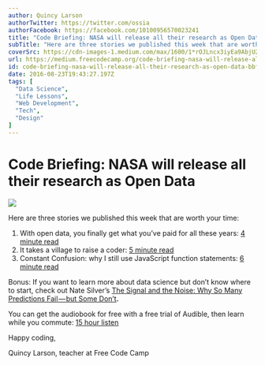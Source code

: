 ```yaml
---
author: Quincy Larson
authorTwitter: https://twitter.com/ossia
authorFacebook: https://facebook.com/10100956570023241
title: "Code Briefing: NASA will release all their research as Open Data"
subTitle: "Here are three stories we published this week that are worth your time:..."
coverSrc: https://cdn-images-1.medium.com/max/1600/1*rOJLncx3iyEa9AbjU2bAHw.jpeg
url: https://medium.freecodecamp.org/code-briefing-nasa-will-release-all-their-research-as-open-data-bbfc84cb5e4b
id: code-briefing-nasa-will-release-all-their-research-as-open-data-bbfc84cb5e4b
date: 2016-08-23T19:43:27.197Z
tags: [
  "Data Science",
  "Life Lessons",
  "Web Development",
  "Tech",
  "Design"
]
---
```

# Code Briefing: NASA will release all their research as Open Data



![](https://cdn-images-1.medium.com/max/1600/1*rOJLncx3iyEa9AbjU2bAHw.jpeg)



Here are three stories we published this week that are worth your time:

1.  With open data, you finally get what you’ve paid for all these years: [4 minute read](http://bit.ly/2bR3bby)
2.  It takes a village to raise a coder: [5 minute read](http://bit.ly/2bC6i5q)
3.  Constant Confusion: why I still use JavaScript function statements: [6 minute read](http://bit.ly/2bwq94d)

Bonus: If you want to learn more about data science but don’t know where to start, check out Nate Silver’s [The Signal and the Noise: Why So Many Predictions Fail — but Some Don’t](http://amzn.to/2bwrGY2)**.**

You can get the audiobook for free with a free trial of Audible, then learn while you commute: [15 hour listen](http://amzn.to/2bwrGY2)

Happy coding,

Quincy Larson, teacher at Free Code Camp








